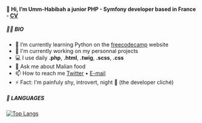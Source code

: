 #### 👋 Hi, I’m Umm-Habibah a junior PHP - Symfony developer based in France - [CV](https://github.com/umm-habibah/umm-habibah/blob/main/cv/CV_Umm-Habibah.pdf)



##### 👩‍🎓 BIO

- 🌱 I’m currently learning Python on the [freecodecamp](https://www.freecodecamp.org/) website
- 🔭 I'm currently working on my personnal projects
- 💻 I use daily **.php**, **.html**, **.twig**,  **.scss**, **.css**
- 💬 Ask me about Malian food
- 📫 How to reach me [Twitter](https://twitter.com/habibah_ouattara) • [E-mail](mailto:ouattara.ummhabibahh@gmail.com)
- ⚡ Fact: I'm painfuly shy, introvert, night 🦉 (the developer cliché)


##### 🧰 LANGUAGES

[![Top Langs](https://github-readme-stats.vercel.app/api/top-langs/?username=umm-habibah&layout=compact&langs_count=8&theme=nord)](https://github.com/anuraghazra/github-readme-stats)

<!--
<img align="left" alt="Visual Studio Code" width="26px" src="https://cdn.jsdelivr.net/gh/devicons/devicon/icons/vscode/vscode-original.svg" style="padding-right:10px;" />
<img align="left" alt="HTML5" width="26px" src="https://cdn.jsdelivr.net/gh/devicons/devicon/icons/html5/html5-original.svg" style="padding-right:10px;" />
<img align="left" alt="CSS3" width="26px" src="https://cdn.jsdelivr.net/gh/devicons/devicon/icons/css3/css3-original.svg" style="padding-right:10px;" />
<img align="left" alt="MySQL" width="26px" src="https://cdn.jsdelivr.net/gh/devicons/devicon/icons/mysql/mysql-original.svg" style="padding-right:10px;" />
<img align="left" alt="Git" width="26px" src="https://cdn.jsdelivr.net/gh/devicons/devicon/icons/git/git-original.svg" style="padding-right:10px;" />
<img align="left" alt="Github" width="26px" src="https://cdn.jsdelivr.net/gh/devicons/devicon/icons/github/github-original.svg" style="padding-right:10px;" />
-->
